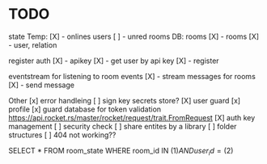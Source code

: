 # TODO 
state
    Temp:
        [X] - onlines users
        [ ] - unred rooms
    DB: rooms
        [X] - rooms
        [X] - user, relation


register auth
    [X] - apikey
    [X] - get user by api key
    [X] - register

eventstream for listening to room events
    [X] - stream messages for rooms
    [X] - send message

Other
    [x] error handleing
    [ ] sign key secrets store?
    [X] user guard
    [x] profile
    [x] guard database for token validation https://api.rocket.rs/master/rocket/request/trait.FromRequest
    [X] auth key management
    [ ] security check
    [ ] share entites by a library
    [ ] folder structures
    [ ] 404 not working??

SELECT * FROM room_state WHERE room_id IN ($1) AND user_id = ($2)